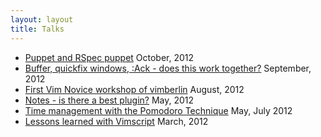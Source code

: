 ```yaml
---
layout: layout
title: Talks
---
```


<ul class="talk-listing">
  <li>
    <a href="/talk/puppet-and-rspec-puppet.html">Puppet and RSpec puppet</a>
    <span>October, 2012</span>
  </li>
  <li>
    <a href="/talk/buffer-quickfix-windows-ack.html">Buffer, quickfix windows, :Ack - does this work together?</a>
    <span>September, 2012</span>
  </li>
  <li>
    <a href="/talk/first-vim-novice-workshop-of-vimberlin.html">First Vim Novice workshop of vimberlin</a>
    <span>August, 2012</span>
  </li>
  <li>
    <a href="/talk/notes-is-there-a-best-plugin.html">Notes - is there a best plugin?</a>
    <span>May, 2012</span>
  </li>
  <li>
    <a href="/talk/time-management-with-the-pomodoro-technique.html"> Time management with the Pomodoro Technique</a>
    <span>May, July 2012</span>
  </li>
  <li>
    <a href="/talk/lessons-learned-with-vimscript.html">Lessons learned with Vimscript</a>
    <span>March, 2012</span>
  </li>
</ul>
